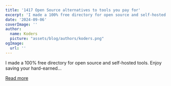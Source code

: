 ```yaml
---
title: '1417 Open Source alternatives to tools you pay for'
excerpt: 'I made a 100% free directory for open source and self-hosted tools. Enjoy saving your hard-earned...'
date: '2024-09-06'
coverImage: ''
author:
  name: Koders
  picture: "assets/blog/authors/koders.png"
ogImage:
  url: ''
---
```


I made a 100% free directory for open source and self-hosted tools. Enjoy saving your hard-earned...

[Read more](https://dev.to/johnrushx/1417-open-source-alternatives-to-tools-you-pay-for-5g49)
